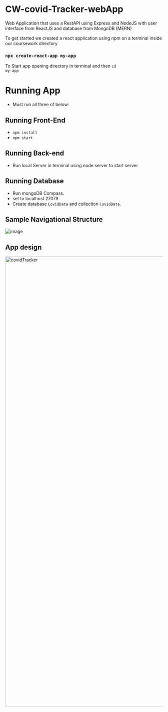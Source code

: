 # CW-covid-Tracker-webApp
 Web Application that uses a RestAPI using Express and NodeJS with user interface from ReactJS and database from MongoDB (MERN)

To get started we created a react application using npm on a terminal inside our coursework directory

### `npx create-react-app my-app`

To Start app opening directory in terminal and then <code>cd my-app</code>

# Running App
- Must run all three of below:

## Running Front-End
- `npm install`
- `npm start`

## Running Back-end
- Run local Server in terminal using node server to start server

## Running Database
- Run mongoDB Compass.
- set to localhost 27079
- Create database `CovidData` and collection `CovidData`.

## Sample Navigational Structure

![image](https://user-images.githubusercontent.com/77361838/147888350-ddd766ab-9e95-4a6f-af48-790205ace1a0.png)

## App design

<img width="1440" alt="covidTracker" src="https://user-images.githubusercontent.com/77361838/147888338-7007d0f5-f0c9-4605-b924-3a8cbc08ff01.png">
